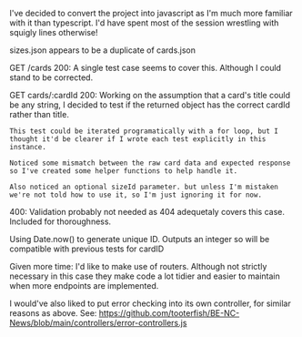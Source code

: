 I've decided to convert the project into javascript as I'm much more familiar with it than typescript. I'd have spent most of the session wrestling with squigly lines otherwise!

sizes.json appears to be a duplicate of cards.json

GET /cards
  200:
    A single test case seems to cover this. Although I could stand to be corrected.

GET cards/:cardId
  200:
    Working on the assumption that a card's title could be any string, I decided to test if the returned object has the correct cardId rather than title.

    This test could be iterated programatically with a for loop, but I thought it'd be clearer if I wrote each test explicitly in this instance.

    Noticed some mismatch between the raw card data and expected response so I've created some helper functions to help handle it.

    Also noticed an optional sizeId parameter. but unless I'm mistaken we're not told how to use it, so I'm just ignoring it for now.

  400:
    Validation probably not needed as 404 adequetaly covers this case. Included for thoroughness.

Using Date.now() to generate unique ID. Outputs an integer so will be compatible with previous tests for cardID

Given more time:
I'd like to make use of routers. Although not strictly necessary in this case they make code a lot tidier and easier to maintain when more endpoints are implemented.

I would've also liked to put error checking into its own controller, for similar reasons as above.
See: https://github.com/tooterfish/BE-NC-News/blob/main/controllers/error-controllers.js